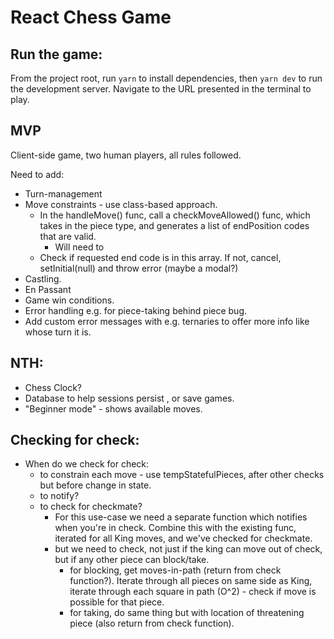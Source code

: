 # React Chess Game

## Run the game:

From the project root, run `yarn` to install dependencies, then `yarn dev` to run the development server. Navigate to the URL presented in the terminal to play.

## MVP

Client-side game, two human players, all rules followed.

Need to add:

- Turn-management
- Move constraints - use class-based approach.
  - In the handleMove() func, call a checkMoveAllowed() func, which takes in the piece type, and generates a list of endPosition codes that are valid.
    - Will need to
  - Check if requested end code is in this array. If not, cancel, setInitial(null) and throw error (maybe a modal?)
- Castling.
- En Passant
- Game win conditions.
- Error handling e.g. for piece-taking behind piece bug.
- Add custom error messages with e.g. ternaries to offer more info like whose turn it is.

## NTH:

- Chess Clock?
- Database to help sessions persist , or save games.
- "Beginner mode" - shows available moves.

## Checking for check:

- When do we check for check:
  - to constrain each move - use tempStatefulPieces, after other checks but before change in state.
  - to notify?
  - to check for checkmate?
    - For this use-case we need a separate function which notifies when you're in check. Combine this with the existing func, iterated for all King moves, and we've checked for checkmate.
    - but we need to check, not just if the king can move out of check, but if any other piece can block/take.
      - for blocking, get moves-in-path (return from check function?). Iterate through all pieces on same side as King, iterate through each square in path (O^2) - check if move is possible for that piece.
      - for taking, do same thing but with location of threatening piece (also return from check function).
